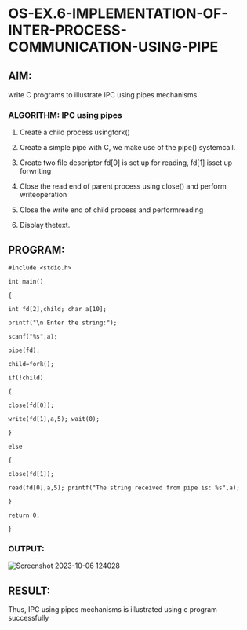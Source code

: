 # OS-EX.6-IMPLEMENTATION-OF-INTER-PROCESS-COMMUNICATION-USING-PIPE

## AIM:

write C programs to illustrate IPC using pipes mechanisms

### ALGORITHM: IPC using pipes

1. Create a child process usingfork()

2. Create a simple pipe with C, we make use of the pipe() systemcall.

3. Create two file descriptor fd[0] is set up for reading, fd[1] isset up forwriting

4. Close the read end of parent process using close() and perform writeoperation

5. Close the write end of child process and performreading

6. Display thetext.

## PROGRAM:
```
#include <stdio.h>

int main()

{

int fd[2],child; char a[10];

printf("\n Enter the string:");

scanf("%s",a);

pipe(fd);

child=fork();

if(!child)

{

close(fd[0]);

write(fd[1],a,5); wait(0);

}

else

{

close(fd[1]);

read(fd[0],a,5); printf("The string received from pipe is: %s",a);

}

return 0;

}
```

### OUTPUT:

![Screenshot 2023-10-06 124028](https://github.com/laxman2054/OS-EX.6-IMPLEMENTATION-OF-INTER-PROCESS-COMMUNICATION-USING-PIPE/assets/118680826/2c82db3e-aab4-4d34-8ecd-ae3e024ae11e)


## RESULT:
Thus, IPC using pipes mechanisms is illustrated using c program successfully
